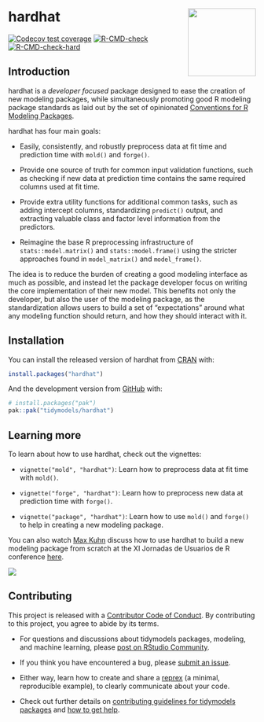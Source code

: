 
<!-- README.md is generated from README.Rmd. Please edit that file -->

# hardhat <a href="https://hardhat.tidymodels.org"><img src="man/figures/logo.png" align="right" height="138"/></a>

<!-- badges: start -->

[![Codecov test
coverage](https://codecov.io/gh/tidymodels/hardhat/branch/main/graph/badge.svg)](https://app.codecov.io/gh/tidymodels/hardhat?branch=main)
[![R-CMD-check](https://github.com/tidymodels/hardhat/actions/workflows/R-CMD-check.yaml/badge.svg)](https://github.com/tidymodels/hardhat/actions/workflows/R-CMD-check.yaml)
[![R-CMD-check-hard](https://github.com/tidymodels/hardhat/actions/workflows/R-CMD-check-hard.yaml/badge.svg)](https://github.com/tidymodels/hardhat/actions/workflows/R-CMD-check-hard.yaml)
<!-- badges: end -->

## Introduction

hardhat is a *developer focused* package designed to ease the creation
of new modeling packages, while simultaneously promoting good R modeling
package standards as laid out by the set of opinionated [Conventions for
R Modeling
Packages](https://tidymodels.github.io/model-implementation-principles/).

hardhat has four main goals:

- Easily, consistently, and robustly preprocess data at fit time and
  prediction time with `mold()` and `forge()`.

- Provide one source of truth for common input validation functions,
  such as checking if new data at prediction time contains the same
  required columns used at fit time.

- Provide extra utility functions for additional common tasks, such as
  adding intercept columns, standardizing `predict()` output, and
  extracting valuable class and factor level information from the
  predictors.

- Reimagine the base R preprocessing infrastructure of
  `stats::model.matrix()` and `stats::model.frame()` using the stricter
  approaches found in `model_matrix()` and `model_frame()`.

The idea is to reduce the burden of creating a good modeling interface
as much as possible, and instead let the package developer focus on
writing the core implementation of their new model. This benefits not
only the developer, but also the user of the modeling package, as the
standardization allows users to build a set of “expectations” around
what any modeling function should return, and how they should interact
with it.

## Installation

You can install the released version of hardhat from
[CRAN](https://CRAN.R-project.org) with:

``` r
install.packages("hardhat")
```

And the development version from [GitHub](https://github.com/) with:

``` r
# install.packages("pak")
pak::pak("tidymodels/hardhat")
```

## Learning more

To learn about how to use hardhat, check out the vignettes:

- `vignette("mold", "hardhat")`: Learn how to preprocess data at fit
  time with `mold()`.

- `vignette("forge", "hardhat")`: Learn how to preprocess new data at
  prediction time with `forge()`.

- `vignette("package", "hardhat")`: Learn how to use `mold()` and
  `forge()` to help in creating a new modeling package.

You can also watch [Max Kuhn](https://github.com/topepo) discuss how to
use hardhat to build a new modeling package from scratch at the XI
Jornadas de Usuarios de R conference
[here](https://canal.uned.es/video/5dd25b9f5578f275e407dd88).

[![](https://i.imgur.com/XKIZfWd.png)](https://canal.uned.es/video/5dd25b9f5578f275e407dd88)

## Contributing

This project is released with a [Contributor Code of
Conduct](https://contributor-covenant.org/version/2/0/CODE_OF_CONDUCT.html).
By contributing to this project, you agree to abide by its terms.

- For questions and discussions about tidymodels packages, modeling, and
  machine learning, please [post on RStudio
  Community](https://forum.posit.co/new-topic?category_id=15&tags=tidymodels,question).

- If you think you have encountered a bug, please [submit an
  issue](https://github.com/tidymodels/hardhat/issues).

- Either way, learn how to create and share a
  [reprex](https://reprex.tidyverse.org/articles/articles/learn-reprex.html)
  (a minimal, reproducible example), to clearly communicate about your
  code.

- Check out further details on [contributing guidelines for tidymodels
  packages](https://www.tidymodels.org/contribute/) and [how to get
  help](https://www.tidymodels.org/help/).
